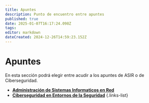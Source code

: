 ```yaml
---
title: Apuntes
description: Punto de encuentro entre apuntes
published: true
date: 2025-01-07T16:17:24.098Z
tags: 
editor: markdown
dateCreated: 2024-12-26T14:59:23.152Z
---
```


# Apuntes
En esta sección podrá elegir entre acudir a los apuntes de ASIR o de Ciberseguridad.
- [**Administración de Sistemas Informaticos en Red**](/apuntes/asir)
- [**Ciberseguridad en Entornos de la Seguridad**](/apuntes/ciber)
  {.links-list}